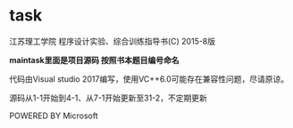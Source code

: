 # task
江苏理工学院 程序设计实验、综合训练指导书(C) 2015-8版

<b>maintask里面是项目源码 按照书本题目编号命名</b>

代码由Visual studio 2017编写，使用VC++6.0可能存在兼容性问题，尽请原谅。

源码从1-1开始到4-1、从7-1开始更新至31-2，不定期更新

POWERED BY Microsoft
